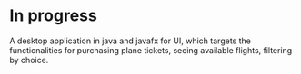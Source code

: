 # In progress
A desktop application in java and javafx for UI, which targets the functionalities for purchasing plane tickets, seeing available flights, filtering by choice.
